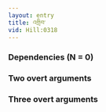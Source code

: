 ```yaml
---
layout: entry
title: འགྲིབ་
vid: Hill:0318
---
```

### Dependencies (N = 0)


### Two overt arguments


### Three overt arguments
